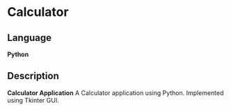 # Calculator

## Language
**Python**

## Description
**Calculator Application**
A Calculator application using Python. Implemented using Tkinter GUI.


